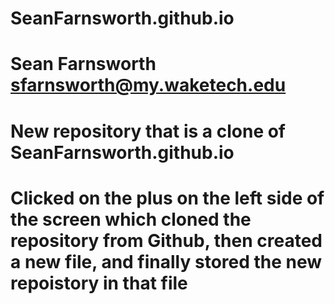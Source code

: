 # SeanFarnsworth.github.io
# Sean Farnsworth sfarnsworth@my.waketech.edu
# New repository that is a clone of SeanFarnsworth.github.io
# Clicked on the plus on the left side of the screen which cloned the repository from Github, then created a new file, and finally stored the new repoistory in that file